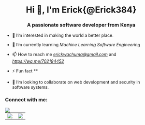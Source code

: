 <!---
Erick384/Erick384 is a ✨ special ✨ repository because its `README.md` (this file) appears on your GitHub profile.
You can click the Preview link to take a look at your changes.
--->
<h1 align="center">Hi 👋, I'm Erick{@Erick384} </h1>
<h3 align="center">A passionate software developer from Kenya</h3>

- 👀 I’m interested in making the world a better place.

- 🌱 I’m currently learning *Machine Learning* *Software Engineering*

- 📫 How to reach me *erickwachuma@gmail.com* and *https://wa.me/702194452*

- ⚡ Fun fact **

- 💞️ I’m looking to collaborate on web development and security in software systems.

<h3 align="left">Connect with me:</h3>
<p align="left">

<!---
<a href="https://wa.me/702194452" target="blank"><img align="center" src="https://raw.githubusercontent.com/rahuldkjain/github-profile-readme-generator/master/src/images/icons/Social/facebook.svg" alt="" height="30" width="40" /></a>
--->
<!---
<h3 align="left">Languages and Tools:</h3>
<p align="left"> <a href="https://www.w3schools.com/css/" target="_blank" rel="noreferrer"> <img src="https://raw.githubusercontent.com/devicons/devicon/master/icons/css3/css3-original-wordmark.svg" alt="css3" width="40" height="40"/> </a> <a href="https://www.w3.org/html/" target="_blank" rel="noreferrer"> <img src="https://raw.githubusercontent.com/devicons/devicon/master/icons/html5/html5-original-wordmark.svg" alt="html5" width="40" height="40"/> </a> <a href="https://www.java.com" target="_blank" rel="noreferrer"> <img src="https://raw.githubusercontent.com/devicons/devicon/master/icons/java/java-original.svg" alt="java" width="40" height="40"/> </a> <a href="https://developer.mozilla.org/en-US/docs/Web/JavaScript" target="_blank" rel="noreferrer"> <img src="https://raw.githubusercontent.com/devicons/devicon/master/icons/javascript/javascript-original.svg" alt="javascript" width="40" height="40"/> </a> <a href="https://www.microsoft.com/en-us/sql-server" target="_blank" rel="noreferrer"> <img src="https://www.svgrepo.com/show/303229/microsoft-sql-server-logo.svg" alt="mssql" width="40" height="40"/> </a> <a href="https://www.mysql.com/" target="_blank" rel="noreferrer"> <img src="https://raw.githubusercontent.com/devicons/devicon/master/icons/mysql/mysql-original-wordmark.svg" alt="mysql" width="40" height="40"/> </a> <a href="https://nodejs.org" target="_blank" rel="noreferrer"> <img src="https://raw.githubusercontent.com/devicons/devicon/master/icons/nodejs/nodejs-original-wordmark.svg" alt="nodejs" width="40" height="40"/> </a> <a href="https://www.php.net" target="_blank" rel="noreferrer"> <img src="https://raw.githubusercontent.com/devicons/devicon/master/icons/php/php-original.svg" alt="php" width="40" height="40"/> </a> <a href="https://www.python.org" target="_blank" rel="noreferrer"> <img src="https://raw.githubusercontent.com/devicons/devicon/master/icons/python/python-original.svg" alt="python" width="40" height="40"/> </a> </p>

--->

<center>
  <table>
  <tr>
      <td><img  align="left" src="https://github-readme-stats.vercel.app/api?username=Erick384&count_private=true&show_icons=true&theme=dark&layout=compact" /></td>
      <td><img  src="https://github-readme-streak-stats.herokuapp.com/?user=Erick384&theme=dark" /></td>    
    <p><img align="left" src="https://github-readme-stats.vercel.app/api/top-langs?username=Erick384&show_icons=true&locale=en&layout=compact&theme=dark" /></p>

     
  </tr>   
  </table>
</center>
